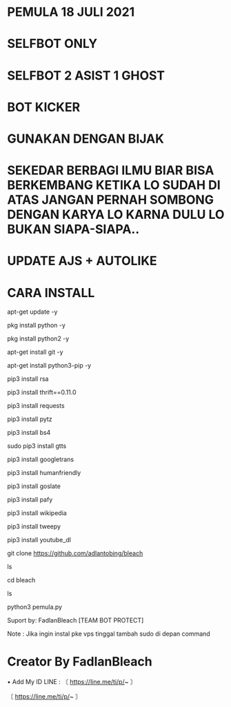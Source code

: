 # PEMULA 18 JULI 2021
# SELFBOT ONLY
# SELFBOT 2 ASIST 1 GHOST
# BOT KICKER
# GUNAKAN DENGAN BIJAK
# SEKEDAR BERBAGI ILMU BIAR BISA BERKEMBANG KETIKA LO SUDAH DI ATAS JANGAN PERNAH SOMBONG DENGAN KARYA LO KARNA DULU LO BUKAN SIAPA-SIAPA..
# UPDATE AJS + AUTOLIKE

# CARA INSTALL

apt-get update -y

pkg install python -y

pkg install python2 -y

apt-get install git -y

apt-get install python3-pip -y

pip3 install rsa

pip3 install thrift==0.11.0

pip3 install requests

pip3 install pytz

pip3 install bs4

sudo pip3 install gtts

pip3 install googletrans

pip3 install humanfriendly

pip3 install goslate

pip3 install pafy

pip3 install wikipedia

pip3 install tweepy

pip3 install youtube_dl

git clone https://github.com/adlantobing/bleach

ls

cd bleach

ls

python3 pemula.py

Suport by: FadlanBleach [TEAM BOT PROTECT]

Note : Jika ingin instal pke vps tinggal tambah sudo di depan command

# Creator By FadlanBleach
• Add My ID LINE : 
〘 https://line.me/ti/p/~ 〙

〘 https://line.me/ti/p/~ 〙
